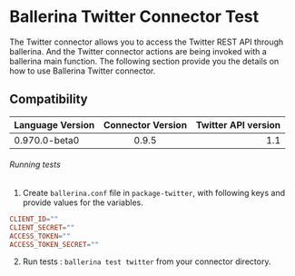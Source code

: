 # Ballerina Twitter Connector Test

The Twitter connector allows you to access the Twitter REST API through ballerina. And the Twitter connector actions 
are being invoked with a ballerina main function. The following section provide you the details on how to use Ballerina 
Twitter connector.

## Compatibility
| Language Version        | Connector Version          | Twitter API version  |
| ------------- |:-------------:| -----:|
| 0.970.0-beta0 | 0.9.5 | 1.1 |


###### Running tests

1. Create `ballerina.conf` file in `package-twitter`, with following keys and provide values for the variables.

```.conf
CLIENT_ID=""
CLIENT_SECRET=""
ACCESS_TOKEN=""
ACCESS_TOKEN_SECRET=""
```

2. Run tests :
```ballerina test twitter``` from your connector directory.
